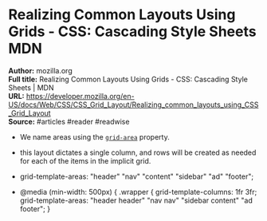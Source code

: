 # Realizing Common Layouts Using Grids - CSS&colon; Cascading Style Sheets   MDN

**Author:** mozilla.org  
**Full title:** Realizing Common Layouts Using Grids - CSS&colon; Cascading Style Sheets | MDN  
**URL:** https://developer.mozilla.org/en-US/docs/Web/CSS/CSS_Grid_Layout/Realizing_common_layouts_using_CSS_Grid_Layout  
**Source:** #articles #reader #readwise

- We name areas using the [`grid-area`](https://developer.mozilla.org/en-US/docs/Web/CSS/grid-area) property. 
   
- this layout dictates a single column, and rows will be created as needed for each of the items in the implicit grid. 
   
- grid-template-areas: "header" "nav" "content" "sidebar" "ad" "footer"; 
   
- @media (min-width: 500px) { .wrapper { grid-template-columns: 1fr 3fr; grid-template-areas: "header header" "nav nav" "sidebar content" "ad footer"; } 
   
